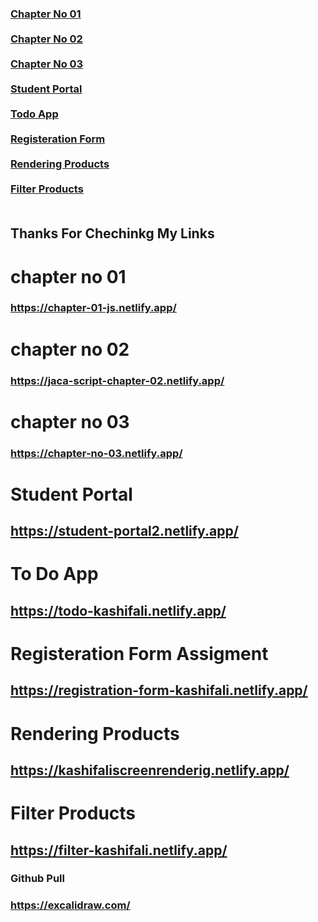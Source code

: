<h3>
<a href="https://chapter-01-js.netlify.app/" target="_blank">Chapter No 01</a> <br /> <br />
<a href="https://jaca-script-chapter-02.netlify.app/" target="_blank">Chapter No 02</a>  <br /> <br />
<a href="https://chapter-no-03.netlify.app/" target="_blank">Chapter No 03</a>  <br /> <br />
<a href="https://student-portal2.netlify.app/" target="_blank">Student Portal</a> <br /> <br />
<a href="https://todo-kashifali.netlify.app/" target="_blank">Todo App</a><br /> <br />
<a href="https://registration-form-kashifali.netlify.app/" target="_blank">Registeration Form</a><br /> <br />
<a href="https://kashifaliscreenrenderig.netlify.app/"target="_blank">Rendering Products</a><br /> <br />
<a href="https://filter-kashifali.netlify.app/" target="_blank">Filter Products</a><br /> <br />
</h3>

## Thanks For Chechinkg My Links
























# chapter no 01
### https://chapter-01-js.netlify.app/

# chapter no 02
### https://jaca-script-chapter-02.netlify.app/

# chapter no 03
### https://chapter-no-03.netlify.app/

# Student Portal
## https://student-portal2.netlify.app/

# To Do App
## https://todo-kashifali.netlify.app/

# Registeration Form Assigment 
## https://registration-form-kashifali.netlify.app/

# Rendering Products
## https://kashifaliscreenrenderig.netlify.app/

# Filter Products
## https://filter-kashifali.netlify.app/

### Github Pull
### https://excalidraw.com/
